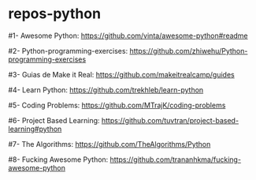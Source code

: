 # repos-python

#1- Awesome Python: https://github.com/vinta/awesome-python#readme

#2- Python-programming-exercises: https://github.com/zhiwehu/Python-programming-exercises

#3- Guias de Make it Real: https://github.com/makeitrealcamp/guides

#4- Learn Python: https://github.com/trekhleb/learn-python

#5- Coding Problems: https://github.com/MTrajK/coding-problems

#6- Project Based Learning: https://github.com/tuvtran/project-based-learning#python

#7- The Algorithms: https://github.com/TheAlgorithms/Python

#8- Fucking Awesome Python: https://github.com/trananhkma/fucking-awesome-python
